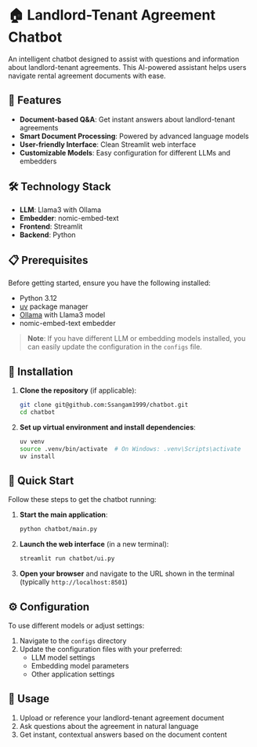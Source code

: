 # 🏠 Landlord-Tenant Agreement Chatbot

An intelligent chatbot designed to assist with questions and information about landlord-tenant agreements. This AI-powered assistant helps users navigate rental agreement documents with ease.

## 🚀 Features

- **Document-based Q&A**: Get instant answers about landlord-tenant agreements
- **Smart Document Processing**: Powered by advanced language models
- **User-friendly Interface**: Clean Streamlit web interface
- **Customizable Models**: Easy configuration for different LLMs and embedders

## 🛠️ Technology Stack

- **LLM**: Llama3 with Ollama
- **Embedder**: nomic-embed-text
- **Frontend**: Streamlit
- **Backend**: Python

## 📋 Prerequisites

Before getting started, ensure you have the following installed:

- Python 3.12
- [uv](https://docs.astral.sh/uv/) package manager
- [Ollama](https://ollama.ai/) with Llama3 model
- nomic-embed-text embedder

> **Note**: If you have different LLM or embedding models installed, you can easily update the configuration in the `configs` file.

## 🔧 Installation

1. **Clone the repository** (if applicable):
   ```bash
   git clone git@github.com:Ssangam1999/chatbot.git
   cd chatbot
   ```

2. **Set up virtual environment and install dependencies**:
   ```bash
   uv venv
   source .venv/bin/activate  # On Windows: .venv\Scripts\activate
   uv install
   ```

## 🚀 Quick Start

Follow these steps to get the chatbot running:

1. **Start the main application**:
   ```bash
   python chatbot/main.py
   ```

2. **Launch the web interface** (in a new terminal):
   ```bash
   streamlit run chatbot/ui.py
   ```

3. **Open your browser** and navigate to the URL shown in the terminal (typically `http://localhost:8501`)

## ⚙️ Configuration

To use different models or adjust settings:

1. Navigate to the `configs` directory
2. Update the configuration files with your preferred:
   - LLM model settings
   - Embedding model parameters
   - Other application settings

## 📝 Usage

1. Upload or reference your landlord-tenant agreement document
2. Ask questions about the agreement in natural language
3. Get instant, contextual answers based on the document content
